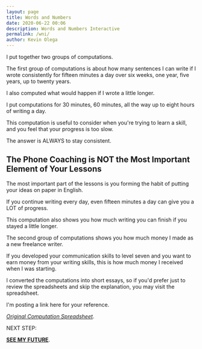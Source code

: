 ```yaml
--- 
layout: page 
title: Words and Numbers
date: 2020-06-22 00:06
description: Words and Numbers Interactive
permalink: /wni/ 
author: Kevin Olega 
--- 
```

I put together two groups of computations.

The first group of computations is about how many sentences I can write if I wrote consistently for fifteen minutes a day over six weeks, one year, five years, up to twenty years.

I also computed what would happen if I wrote a little longer.

I put computations for 30 minutes, 60 minutes, all the way up to eight hours of writing a day.

This computation is useful to consider when you're trying to learn a skill, and you feel that your progress is too slow.

The answer is ALWAYS to stay consistent.

## The Phone Coaching is NOT the Most Important Element of Your Lessons

The most important part of the lessons is you forming the habit of putting your ideas on paper in English.

If you continue writing every day, even fifteen minutes a day can give you a LOT of progress.

This computation also shows you how much writing you can finish if you stayed a little longer.

The second group of computations shows you how much money I made as a new freelance writer.

If you developed your communication skills to level seven and you want to earn money from your writing skills, this is how much money I received when I was starting.

I converted the computations into short essays, so if you'd prefer just to review the spreadsheets and skip the explanation, you may visit the spreadsheet.

I'm posting a link here for your reference.

*[Original Computation Spreadsheet](https://docs.google.com/spreadsheets/d/1BNZgae2UidfDHvaY3cZunlc0N53mPv8iSH2_8dsjjJo/edit?usp=sharing)*.

NEXT STEP:

**[SEE MY FUTURE](https://callcentertrainingtips.com/wph/)**.